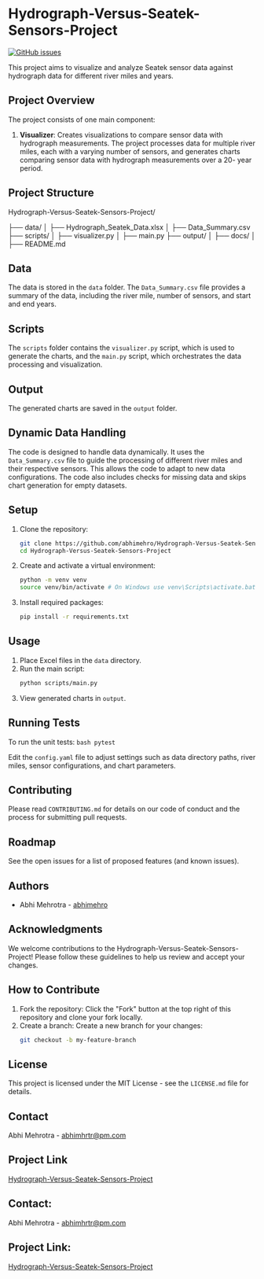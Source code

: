 # Hydrograph-Versus-Seatek-Sensors-Project

[![GitHub issues](https://img.shields.io/github/issues/abhimehro/Hydrograph-Versus-Seatek-Sensors-Project)](https://github.com/abhimehro/Hydrograph-Versus-Seatek-Sensors-Project/issues)

This project aims to visualize and analyze Seatek sensor data against hydrograph data for different river miles and years.

## Project Overview

The project consists of one main component:

1. **Visualizer**: Creates visualizations to compare sensor data with hydrograph measurements.
   The project processes data for multiple river miles, each with a varying number of sensors, and generates charts comparing sensor data with hydrograph measurements over a 20-       year period.

## Project Structure

Hydrograph-Versus-Seatek-Sensors-Project/

   ├── data/ │
       ├── Hydrograph_Seatek_Data.xlsx │ 
          ├── Data_Summary.csv 
             ├── scripts/ │ 
                ├── visualizer.py │ 
                   ├── main.py 
                      ├── output/ │ 
                         ├── docs/ │ 
                            ├── README.md


## Data

The data is stored in the `data` folder. The `Data_Summary.csv` file provides a summary of the data, including the river mile, number of sensors, and start and end years.

## Scripts

The `scripts` folder contains the `visualizer.py` script, which is used to generate the charts, and the `main.py` script, which orchestrates the data processing and visualization.

## Output

The generated charts are saved in the `output` folder.

## Dynamic Data Handling

The code is designed to handle data dynamically. It uses the `Data_Summary.csv` file to guide the processing of different river miles and their respective sensors. This allows the code to adapt to new data configurations. The code also includes checks for missing data and skips chart generation for empty datasets.

## Setup

1. Clone the repository:
    ```bash
    git clone https://github.com/abhimehro/Hydrograph-Versus-Seatek-Sensors-Project.git
    cd Hydrograph-Versus-Seatek-Sensors-Project
    ```

2. Create and activate a virtual environment:
    ```bash
    python -m venv venv
    source venv/bin/activate # On Windows use venv\Scripts\activate.bat
    ```

3. Install required packages:
    ```bash
    pip install -r requirements.txt
    ```

## Usage

1. Place Excel files in the `data` directory.
2. Run the main script:
    ```bash
    python scripts/main.py
    ```
3. View generated charts in `output`.

## Running Tests

To run the unit tests:
    ```bash
    pytest
    ```

Edit the `config.yaml` file to adjust settings such as data directory paths, river miles, sensor configurations, and chart parameters.

## Contributing

Please read `CONTRIBUTING.md` for details on our code of conduct and the process for submitting pull requests.

## Roadmap

See the open issues for a list of proposed features (and known issues).

## Authors

- Abhi Mehrotra - [abhimehro](https://github.com/abhimehro)

## Acknowledgments

We welcome contributions to the Hydrograph-Versus-Seatek-Sensors-Project! Please follow these guidelines to help us review and accept your changes.

## How to Contribute

1. Fork the repository: Click the "Fork" button at the top right of this repository and clone your fork locally.
2. Create a branch: Create a new branch for your changes:
    ```bash
    git checkout -b my-feature-branch
    ```

## License

This project is licensed under the MIT License - see the `LICENSE.md` file for details.

## Contact

Abhi Mehrotra - <abhimhrtr@pm.com>

## Project Link

[Hydrograph-Versus-Seatek-Sensors-Project](https://github.com/abhimehro/Hydrograph-Versus-Seatek-Sensors-Project)

## Contact:

Abhi Mehrotra - <abhimhrtr@pm.com>  

## Project Link:

[Hydrograph-Versus-Seatek-Sensors-Project](https://github.com/abhimehro/Hydrograph-Versus-Seatek-Sensors-Project)

